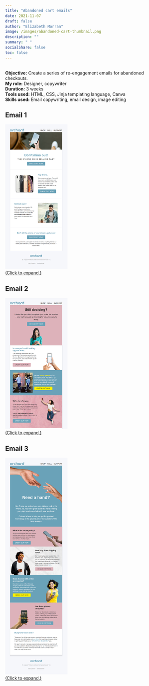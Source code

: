 ```yaml
---
title: "Abandoned cart emails"
date: 2021-11-07
draft: false
author: "Elizabeth Morran"
image: /images/abandoned-cart-thumbnail.png
description: ""
summary: " "
socialShare: false
toc: false
---
```

&nbsp;  
**Objective:** Create a series of re-engagement emails for abandoned checkouts.  
**My role:** Designer, copywriter  
**Duration:** 3 weeks  
**Tools used:** HTML, CSS, Jinja templating language, Canva  
**Skills used:** Email copywriting, email design, image editing  

## Email 1

<a href="/image_samples/orchard/abandoned-cart-1.png"><img src="/images/abandoned-cart-1-thumbnail.png" alt="Thumbnail of first abandoned cart email" width="200"><br>
(Click to expand.)</a>


## Email 2

<a href="/image_samples/orchard/abandoned-cart-2.png"><img src="/images/abandoned-cart-2-thumbnail.png" alt="Thumbnail of second abandoned cart email" width="200"><br>
(Click to expand.)</a>

## Email 3

<a href="/image_samples/orchard/abandoned-cart-3.png"><img src="/images/abandoned-cart-3-thumbnail.png" alt="Thumbnail of third abandoned cart email" width="200"><br>
(Click to expand.)</a>